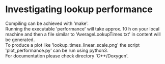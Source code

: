 # Investigating lookup performance

Compiling can be achieved with 'make'.  
Running the executable 'performance' will take approx. 10 h on your local machine and then a file similar to 'AverageLookupTimes.txt' in content will be generated.  
To produce a plot like 'lookup_times_linear_scale.png' the script 'plot_performance.py' can be run using python3.  
For documentation please check directory 'C++/Doxygen'.  
